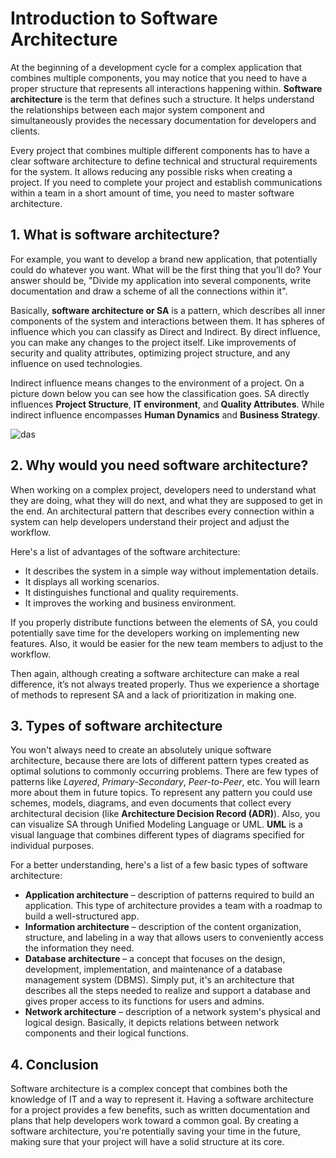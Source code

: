 # Introduction to Software Architecture

At the beginning of a development cycle for a complex application that combines multiple components, you may notice that you need to have a proper structure that represents all interactions happening within. **Software architecture** is the term that defines such a structure. It helps understand the relationships between each major system component and simultaneously provides the necessary documentation for developers and clients.

Every project that combines multiple different components has to have a clear software architecture to define technical and structural requirements for the system. It allows reducing any possible risks when creating a project. If you need to complete your project and establish communications within a team in a short amount of time, you need to master software architecture.

## 1. What is software architecture?

For example, you want to develop a brand new application, that potentially could do whatever you want. What will be the first thing that you’ll do? Your answer should be, "Divide my application into several components, write documentation and draw a scheme of all the connections within it".

Basically, **software architecture or SA** is a pattern, which describes all inner components of the system and interactions between them. It has spheres of influence which you can classify as Direct and Indirect. By direct influence, you can make any changes to the project itself. Like improvements of security and quality attributes, optimizing project structure, and any influence on used technologies.

Indirect influence means changes to the environment of a project. On a picture down below you can see how the classification goes. SA directly influences **Project Structure**, **IT environment**, and **Quality Attributes**. While indirect influence encompasses **Human Dynamics** and **Business Strategy**.

![das](https://ucarecdn.com/1d0bb2a0-a0dd-486f-91ab-5f79345f4424/)

## 2. Why would you need software architecture?

When working on a complex project, developers need to understand what they are doing, what they will do next, and what they are supposed to get in the end. An architectural pattern that describes every connection within a system can help developers understand their project and adjust the workflow.

Here's a list of advantages of the software architecture:

- It describes the system in a simple way without implementation details.
- It displays all working scenarios.
- It distinguishes functional and quality requirements.
- It improves the working and business environment.

If you properly distribute functions between the elements of SA, you could potentially save time for the developers working on implementing new features. Also, it would be easier for the new team members to adjust to the workflow.

Then again, although creating a software architecture can make a real difference, it’s not always treated properly. Thus we experience a shortage of methods to represent SA and a lack of prioritization in making one.


## 3. Types of software architecture

You won't always need to create an absolutely unique software architecture, because there are lots of different pattern types created as optimal solutions to commonly occurring problems. There are few types of patterns like *Layered*, *Primary-Secondary*, *Peer-to-Peer*, etc. You will learn more about them in future topics. To represent any pattern you could use schemes, models, diagrams, and even documents that collect every architectural decision (like **Architecture Decision Record (ADR)**). Also, you can visualize SA through Unified Modeling Language or UML. **UML** is a visual language that combines different types of diagrams specified for individual purposes.

For a better understanding, here's a list of a few basic types of software architecture:

- **Application architecture** – description of patterns required to build an application. This type of architecture provides a team with a roadmap to build a well-structured app.
- **Information architecture** – description of the content organization, structure, and labeling in a way that allows users to conveniently access the information they need.
- **Database architecture** – a concept that focuses on the design, development, implementation, and maintenance of a database management system (DBMS). Simply put, it's an architecture that describes all the steps needed to realize and support a database and gives proper access to its functions for users and admins.
- **Network architecture** – description of a network system's physical and logical design. Basically, it depicts relations between network components and their logical functions.


## 4. Conclusion

Software architecture is a complex concept that combines both the knowledge of IT and a way to represent it. Having a software architecture for a project provides a few benefits, such as written documentation and plans that help developers work toward a common goal. By creating a software architecture, you're potentially saving your time in the future, making sure that your project will have a solid structure at its core.

